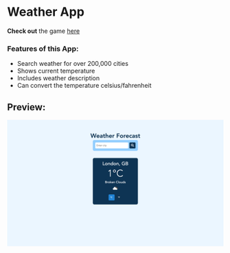 # Weather App

**Check out** the game [here](https://ibndaanis.github.io/weather-app/)

### Features of this App:

- Search weather for over 200,000 cities
- Shows current temperature
- Includes weather description
- Can convert the temperature celsius/fahrenheit

## Preview:

![Preview](./src/images/preview.png)

